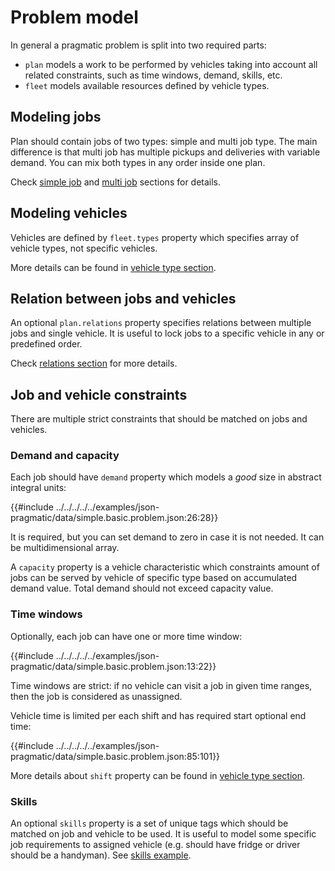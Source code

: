# Problem model 

In general a pragmatic problem is split into two required parts:

* `plan` models a work to be performed by vehicles taking into account all related constraints, such as time windows,
  demand, skills, etc.
* `fleet` models available resources defined by vehicle types.


## Modeling jobs

Plan should contain jobs of two types: simple and multi job type. The main difference is that multi job has multiple
pickups and deliveries with variable demand. You can mix both types in any order inside one plan. 

Check [simple job](./simple-jobs.md) and [multi job](./multi-jobs.md) sections for details.

## Modeling vehicles

Vehicles are defined by `fleet.types` property which specifies array of vehicle types, not specific vehicles.
 
More details can be found in [vehicle type section](./vehicle-types.md).


## Relation between jobs and vehicles

An optional `plan.relations` property specifies relations between multiple jobs and single vehicle. It is useful to
lock jobs to a specific vehicle in any or predefined order.
 
Check [relations section](./relations.md) for more details.


## Job and vehicle constraints

There are multiple strict constraints that should be matched on jobs and vehicles.

### Demand and capacity

Each job should have `demand` property which models a _good_ size in abstract integral units:

{{#include ../../../../../examples/json-pragmatic/data/simple.basic.problem.json:26:28}}

It is required, but you can set demand to zero in case it is not needed. It can be multidimensional array.

A `capacity` property is a vehicle characteristic which constraints amount of jobs can be served by vehicle of specific
type based on accumulated demand value. Total demand should not exceed capacity value.

### Time windows

Optionally, each job can have one or more time window:

{{#include ../../../../../examples/json-pragmatic/data/simple.basic.problem.json:13:22}}

Time windows are strict: if no vehicle can visit a job in given time ranges, then the job is considered as unassigned. 

Vehicle time is limited per each shift and has required start optional end time:

{{#include ../../../../../examples/json-pragmatic/data/simple.basic.problem.json:85:101}}

More details about `shift` property can be found in [vehicle type section](./vehicle-types.md).


### Skills

An optional `skills` property is a set of unique tags which should be matched on job and vehicle to be used. It is useful
to model some specific job requirements to assigned vehicle (e.g. should have fridge or driver should be a handyman).
See [skills example](../../../examples/pragmatic/skills.md).